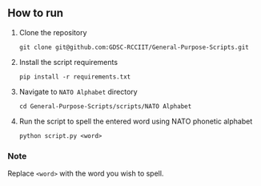 ## How to run
1. Clone the repository
   ```
   git clone git@github.com:GDSC-RCCIIT/General-Purpose-Scripts.git
   ```
2. Install the script requirements
   ```
   pip install -r requirements.txt
   ```
3. Navigate to `NATO Alphabet` directory
   ```
   cd General-Purpose-Scripts/scripts/NATO Alphabet
   ```
4. Run the script to spell the entered word using NATO phonetic alphabet
   ```
   python script.py <word>
   ```
### Note
Replace `<word>` with the word you wish to spell.
